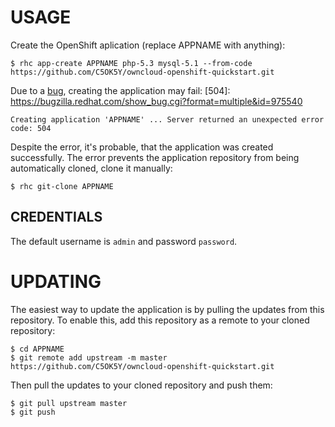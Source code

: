 USAGE
=====

Create the OpenShift aplication (replace APPNAME with anything):

    $ rhc app-create APPNAME php-5.3 mysql-5.1 --from-code https://github.com/C5OK5Y/owncloud-openshift-quickstart.git

Due to a [bug](504), creating the application may fail:
[504]: https://bugzilla.redhat.com/show_bug.cgi?format=multiple&id=975540

    Creating application 'APPNAME' ... Server returned an unexpected error code: 504

Despite the error, it's probable, that the application was created successfully. The error prevents the application repository from being automatically cloned, clone it manually:

    $ rhc git-clone APPNAME

CREDENTIALS
-----------
The default username is `admin` and password `password`.

UPDATING
========

The easiest way to update the application is by pulling the updates from this repository. To enable this, add this repository as a remote to your cloned repository:

    $ cd APPNAME
    $ git remote add upstream -m master https://github.com/C5OK5Y/owncloud-openshift-quickstart.git

Then pull the updates to your cloned repository and push them:

    $ git pull upstream master
    $ git push
